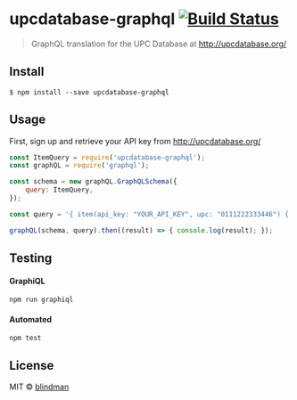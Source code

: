 # upcdatabase-graphql [![Build Status](https://travis-ci.org/blindman/upcdatabase-graphql.svg?branch=master)](https://travis-ci.org/blindman/upcdatabase-graphql)

> GraphQL translation for the UPC Database at http://upcdatabase.org/


## Install

```
$ npm install --save upcdatabase-graphql
```


## Usage

First, sign up and retrieve your API key from http://upcdatabase.org/

```js
const ItemQuery = require('upcdatabase-graphql');
const graphQL = require('graphql');

const schema = new graphQL.GraphQLSchema({
	query: ItemQuery,
});

const query = '{ item(api_key: "YOUR_API_KEY", upc: "0111222333446") { valid, reason, number, itemName, alias, description, avg_price, rateUp, rateDown } }';

graphQL(schema, query).then((result) => { console.log(result); });
```

## Testing

#### GraphiQL

```
npm run graphiql
```

#### Automated

```
npm test
```

## License

MIT © [blindman](https://github.com/blindman)
